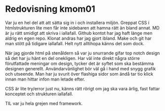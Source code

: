 ---
---
Redovisning kmom01
=========================

Var ju en hel del att att sätta sig in i och installera miljön. Greppat CSS i htmlstrukturen lite men får inte sidebaren att hamna rätt än bland annat.
MD är ju rätt smidigt att skriva i iallafall. Github kontot har jag haft länge men aldrig en egen repo. Klonat andras har jag gjort ibland. Make och git har man stött på tidigare iallafall. Helt nytt alltihopa känns det som dock.

När jag gjorde html på stenåldern så var ju snurrande gifar top notch design så det har ju hänt en del onekligen.
Har väl inte direkt några större förutfattade meningar om design, tycker det är syftet som ska bestämma designen generellt. Användarvänlighet bör väl gå i hand med snygg grafik och utseende. Man har ju svurit över flashiga sidor som ändå tar tio klick innan man hittar infon man letade efter.

CSS är lite try/error just nu, känns rätt rörigt om jag ska vara ärlig, fast fattar konceptet och strukturen iallafall.

TIL var ju hela grejen med framework.

